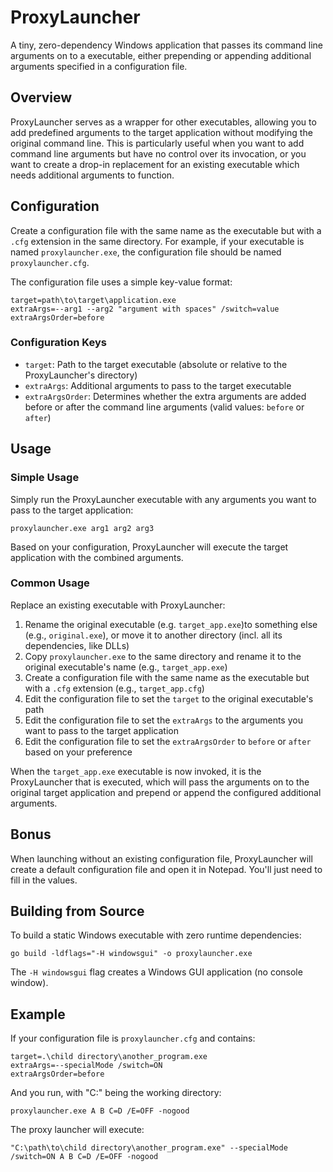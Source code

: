# ProxyLauncher

A tiny, zero-dependency Windows application that passes its command line arguments on to a executable, either prepending or appending additional arguments specified in a configuration file.

## Overview

ProxyLauncher serves as a wrapper for other executables, allowing you to add predefined arguments to the target application without modifying the original command line. This is particularly useful when you want to add command line arguments but have no control over its invocation, or you want to create a drop-in replacement for an existing executable which needs additional arguments to function.

## Configuration

Create a configuration file with the same name as the executable but with a `.cfg` extension in the same directory. For example, if your executable is named `proxylauncher.exe`, the configuration file should be named `proxylauncher.cfg`.

The configuration file uses a simple key-value format:

```
target=path\to\target\application.exe
extraArgs=--arg1 --arg2 "argument with spaces" /switch=value
extraArgsOrder=before
```

### Configuration Keys

- `target`: Path to the target executable (absolute or relative to the ProxyLauncher's directory)
- `extraArgs`: Additional arguments to pass to the target executable
- `extraArgsOrder`: Determines whether the extra arguments are added before or after the command line arguments (valid values: `before` or `after`)

## Usage

### Simple Usage

Simply run the ProxyLauncher executable with any arguments you want to pass to the target application:

```
proxylauncher.exe arg1 arg2 arg3
```

Based on your configuration, ProxyLauncher will execute the target application with the combined arguments.

### Common Usage
Replace an existing executable with ProxyLauncher:

1. Rename the original executable (e.g. `target_app.exe`)to something else (e.g., `original.exe`), or move it to another directory (incl. all its dependencies, like DLLs)
2. Copy `proxylauncher.exe` to the same directory and rename it to the original executable's name (e.g., `target_app.exe`)
3. Create a configuration file with the same name as the executable but with a `.cfg` extension (e.g., `target_app.cfg`)
4. Edit the configuration file to set the `target` to the original executable's path
5. Edit the configuration file to set the `extraArgs` to the arguments you want to pass to the target application
6. Edit the configuration file to set the `extraArgsOrder` to `before` or `after` based on your preference

When the `target_app.exe` executable is now invoked, it is the ProxyLauncher that is executed, which will pass the arguments on to the original target application and prepend or append the configured additional arguments.

## Bonus
When launching without an existing configuration file, ProxyLauncher will create a default configuration file and open it in Notepad. You'll just need to fill in the values.

## Building from Source

To build a static Windows executable with zero runtime dependencies:

```
go build -ldflags="-H windowsgui" -o proxylauncher.exe
```

The `-H windowsgui` flag creates a Windows GUI application (no console window).

## Example

If your configuration file is `proxylauncher.cfg` and contains:
```
target=.\child directory\another_program.exe
extraArgs=--specialMode /switch=ON
extraArgsOrder=before
```

And you run, with "C:\" being the working directory:
```
proxylauncher.exe A B C=D /E=OFF -nogood
```

The proxy launcher will execute:
```
"C:\path\to\child directory\another_program.exe" --specialMode /switch=ON A B C=D /E=OFF -nogood
```
